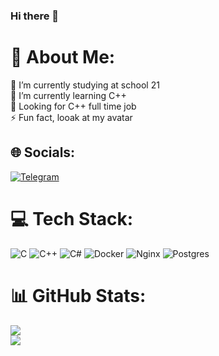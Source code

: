 ### Hi there 👋

# 💫 About Me:
🔭 I’m currently studying at school 21<br>
🌱 I’m currently learning C++<br>
🔎 Looking for C++ full time job<br>
⚡ Fun fact, looak at my avatar


## 🌐 Socials:
[![Telegram](https://img.shields.io/badge/telegram-white?style=for-the-badge&logo=telegram)](https://t.me/yourlx)


# 💻 Tech Stack:
![C](https://img.shields.io/badge/c-%2300599C.svg?style=for-the-badge&logo=c&logoColor=white) ![C++](https://img.shields.io/badge/c++-%2300599C.svg?style=for-the-badge&logo=c%2B%2B&logoColor=white) ![C#](https://img.shields.io/badge/c%23-%23239120.svg?style=for-the-badge&logo=c-sharp&logoColor=white) ![Docker](https://img.shields.io/badge/docker-%230db7ed.svg?style=for-the-badge&logo=docker&logoColor=white) ![Nginx](https://img.shields.io/badge/nginx-%23009639.svg?style=for-the-badge&logo=nginx&logoColor=white) ![Postgres](https://img.shields.io/badge/postgres-%23316192.svg?style=for-the-badge&logo=postgresql&logoColor=white)


# 📊 GitHub Stats:
![](https://github-readme-streak-stats.herokuapp.com/?user=Narzaru&theme=omni&hide_border=false)<br/>
![](https://github-readme-stats.vercel.app/api/top-langs/?username=Narzaru&theme=omni&hide_border=false&include_all_commits=true&count_private=true&layout=compact)
